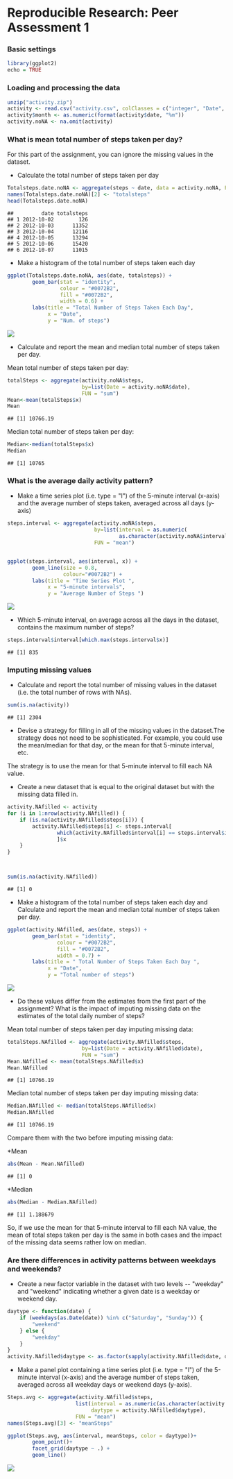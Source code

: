 Reproducible Research: Peer Assessment 1
==========================================


### Basic settings

```r
library(ggplot2)
echo = TRUE  
```

### Loading and processing the data

```r
unzip("activity.zip")
activity <- read.csv("activity.csv", colClasses = c("integer", "Date", "factor"))
activity$month <- as.numeric(format(activity$date, "%m"))
activity.noNA <- na.omit(activity)
```


### What is mean total number of steps taken per day?
For this part of the assignment, you can ignore the missing values in the dataset.

* Calculate the total number of steps taken per day

```r
Totalsteps.date.noNA <- aggregate(steps ~ date, data = activity.noNA, FUN = sum)
names(Totalsteps.date.noNA)[2] <- "totalsteps"
head(Totalsteps.date.noNA)
```

```
##         date totalsteps
## 1 2012-10-02        126
## 2 2012-10-03      11352
## 3 2012-10-04      12116
## 4 2012-10-05      13294
## 5 2012-10-06      15420
## 6 2012-10-07      11015
```
* Make a histogram of the total number of steps taken each day

```r
ggplot(Totalsteps.date.noNA, aes(date, totalsteps)) + 
        geom_bar(stat = "identity", 
                 colour = "#0072B2", 
                 fill = "#0072B2", 
                 width = 0.6) + 
        labs(title = "Total Number of Steps Taken Each Day", 
             x = "Date", 
             y = "Num. of steps")
```

![](PA1_template_files/figure-html/unnamed-chunk-4-1.png) 

* Calculate and report the mean and median total number of steps taken per day.
  
  
Mean total number of steps taken per day:

```r
totalSteps <- aggregate(activity.noNA$steps, 
                        by=list(Date = activity.noNA$date), 
                        FUN = "sum")
Mean<-mean(totalSteps$x)
Mean
```

```
## [1] 10766.19
```
Median total number of steps taken per day:

```r
Median<-median(totalSteps$x)
Median
```

```
## [1] 10765
```

### What is the average daily activity pattern?
* Make a time series plot (i.e. type = "l") of the 5-minute interval (x-axis) and the average number of steps taken, averaged across all days (y-axis)


```r
steps.interval <- aggregate(activity.noNA$steps, 
                            by=list(interval = as.numeric(
                                    as.character(activity.noNA$interval))), 
                            FUN = "mean")


ggplot(steps.interval, aes(interval, x)) + 
        geom_line(size = 0.8,
                  colour="#0072B2") + 
        labs(title = "Time Series Plot ", 
             x = "5-minute intervals", 
             y = "Average Number of Steps ")
```

![](PA1_template_files/figure-html/unnamed-chunk-7-1.png) 

* Which 5-minute interval, on average across all the days in the dataset, 
  contains the maximum number of steps?

```r
steps.interval$interval[which.max(steps.interval$x)]
```

```
## [1] 835
```

### Imputing missing values
* Calculate and report the total number of missing values in the dataset (i.e. the total number of rows with NAs).


```r
sum(is.na(activity))
```

```
## [1] 2304
```

* Devise a strategy for filling in all of the missing values in the dataset.The 
strategy does not need to be sophisticated. For example, you could use 
the mean/median for that day, or the mean for that 5-minute interval, etc.

The strategy is to use the mean for that 5-minute interval to fill each NA value.

* Create a new dataset that is equal to the original dataset but with the missing data filled in.


```r
activity.NAfilled <- activity
for (i in 1:nrow(activity.NAfilled)) {
    if (is.na(activity.NAfilled$steps[i])) {
        activity.NAfilled$steps[i] <- steps.interval[
                which(activity.NAfilled$interval[i] == steps.interval$interval), 
                ]$x
    }
}



sum(is.na(activity.NAfilled))
```

```
## [1] 0
```

* Make a histogram of the total number of steps taken each day and Calculate and report the mean and median total number of steps taken per day. 


```r
ggplot(activity.NAfilled, aes(date, steps)) + 
        geom_bar(stat = "identity",
                colour = "#0072B2",
                fill = "#0072B2",
                width = 0.7) + 
        labs(title = " Total Number of Steps Taken Each Day ", 
             x = "Date", 
             y = "Total number of steps")
```

![](PA1_template_files/figure-html/unnamed-chunk-11-1.png) 

* Do these values differ from the estimates from the first part of the assignment? What is the impact of imputing missing data on the estimates of the total daily number of steps?

Mean total number of steps taken per day imputing missing data:

```r
totalSteps.NAfilled <- aggregate(activity.NAfilled$steps, 
                        by=list(Date = activity.NAfilled$date), 
                        FUN = "sum")
Mean.NAfilled <- mean(totalSteps.NAfilled$x)
Mean.NAfilled 
```

```
## [1] 10766.19
```
Median total number of steps taken per day imputing missing data:

```r
Median.NAfilled <- median(totalSteps.NAfilled$x)
Median.NAfilled
```

```
## [1] 10766.19
```
Compare them with the two before imputing missing data:

  *Mean

```r
abs(Mean - Mean.NAfilled)
```

```
## [1] 0
```
  *Median

```r
abs(Median - Median.NAfilled)
```

```
## [1] 1.188679
```
So, if we use the mean for that 5-minute interval to fill each NA value, the mean
of total steps taken per day is the same in both cases and the impact of the 
missing data seems rather low on median. 

### Are there differences in activity patterns between weekdays and weekends?

* Create a new factor variable in the dataset with two levels -- "weekday" and "weekend" indicating whether a given date is a weekday or weekend day.

```r
daytype <- function(date) {
    if (weekdays(as.Date(date)) %in% c("Saturday", "Sunday")) {
        "weekend"
    } else {
        "weekday"
    }
}
activity.NAfilled$daytype <- as.factor(sapply(activity.NAfilled$date, daytype))
```

* Make a panel plot containing a time series plot (i.e. type = "l") of the 5-minute interval (x-axis) and the average number of steps taken, averaged across all weekday days or weekend days (y-axis).


```r
Steps.avg <- aggregate(activity.NAfilled$steps, 
                      list(interval = as.numeric(as.character(activity.NAfilled$interval)), 
                           daytype = activity.NAfilled$daytype),
                      FUN = "mean")
names(Steps.avg)[3] <- "meanSteps"

ggplot(Steps.avg, aes(interval, meanSteps, color = daytype))+
        geom_point()+
        facet_grid(daytype ~ .) +
        geom_line()
```

![](PA1_template_files/figure-html/unnamed-chunk-17-1.png) 
